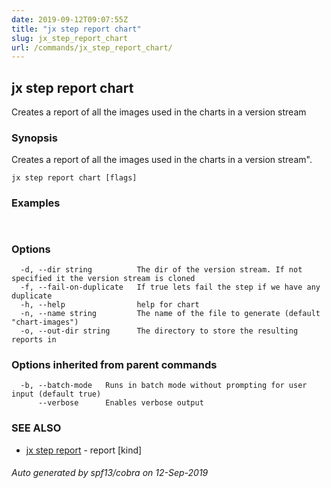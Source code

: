 ```yaml
---
date: 2019-09-12T09:07:55Z
title: "jx step report chart"
slug: jx_step_report_chart
url: /commands/jx_step_report_chart/
---
```

## jx step report chart

Creates a report of all the images used in the charts in a version stream

### Synopsis

Creates a report of all the images used in the charts in a version stream".

```
jx step report chart [flags]
```

### Examples

```
  
```

### Options

```
  -d, --dir string          The dir of the version stream. If not specified it the version stream is cloned
  -f, --fail-on-duplicate   If true lets fail the step if we have any duplicate
  -h, --help                help for chart
  -n, --name string         The name of the file to generate (default "chart-images")
  -o, --out-dir string      The directory to store the resulting reports in
```

### Options inherited from parent commands

```
  -b, --batch-mode   Runs in batch mode without prompting for user input (default true)
      --verbose      Enables verbose output
```

### SEE ALSO

* [jx step report](/commands/jx_step_report/)	 - report [kind]

###### Auto generated by spf13/cobra on 12-Sep-2019
